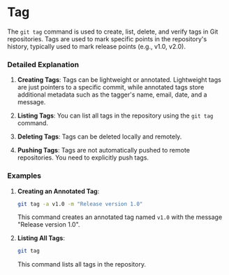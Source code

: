 # Tag

The `git tag` command is used to create, list, delete, and verify tags in Git repositories. Tags are used to mark specific points in the repository's history, typically used to mark release points (e.g., v1.0, v2.0).

### Detailed Explanation

1. **Creating Tags**: Tags can be lightweight or annotated. Lightweight tags are just pointers to a specific commit, while annotated tags store additional metadata such as the tagger's name, email, date, and a message.

2. **Listing Tags**: You can list all tags in the repository using the `git tag` command.

3. **Deleting Tags**: Tags can be deleted locally and remotely.

4. **Pushing Tags**: Tags are not automatically pushed to remote repositories. You need to explicitly push tags.

### Examples

1. **Creating an Annotated Tag**:
   ```sh
   git tag -a v1.0 -m "Release version 1.0"
   ```
   This command creates an annotated tag named `v1.0` with the message "Release version 1.0".

2. **Listing All Tags**:
   ```sh
   git tag
   ```
   This command lists all tags in the repository.